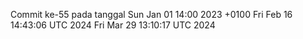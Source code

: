 Commit ke-55 pada tanggal Sun Jan 01 14:00 2023 +0100
Fri Feb 16 14:43:06 UTC 2024
Fri Mar 29 13:10:17 UTC 2024
